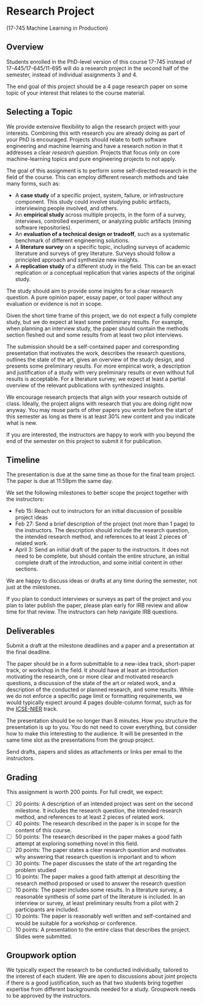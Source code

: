 # Research Project

(17-745 Machine Learning in Production)

## Overview

Students enrolled in the PhD-level version of this course 17-745 instead of 17-445/17-645/11-695 will do a research project in the second half of the semester, instead of individual assignments 3 and 4.

The end goal of this project should be a 4 page research paper on some topic of your interest that relates to the course material. 

## Selecting a Topic

We provide extensive flexibility to align the research project with your interests. Combining this with research you are already doing as part of your PhD is encouraged. Projects should relate to both software engineering and machine learning and have a research notion in that it addresses a clear *research question*. Projects that focus only on core machine-learning topics and pure engineering projects to not apply.

The goal of this assignment is to perform some self-directed research in the field of the course. This can employ different research methods and take many forms, such as:

* A **case study** of a specific project, system, failure, or infrastructure component. This study could involve studying public artifacts, interviewing people involved, and others.
* An **empirical study** across multiple projects, in the form of a survey, interviews, controlled experiment, or analyzing public artifacts (mining software repositories). 
* An **evaluation of a technical design or tradeoff**, such as a systematic benchmark of different engineering solutions.
* A **literature survey** on a specific topic, including surveys of academic literature and surveys of grey literature. Surveys should follow a principled approach and synthesize new insights.
* A **replication study** of a different study in the field. This can be an exact replication or a conceptual replication that varies aspects of the original study.

The study should aim to provide some insights for a clear research question. A pure opinion paper, essay paper, or tool paper without any evaluation or evidence is not in scope.

Given the short time frame of this project, we do not expect a fully complete study, but we do expect at least some preliminary results. For example, when planning an interview study, the paper should contain the methods section fleshed out and some results from at least two pilot interviews.

The submission should be a self-contained paper and corresponding presentation that motivates the work, describes the research questions, outlines the state of the art, gives an overview of the study design, and presents some preliminary results. For more empirical work, a description and justification of a study with very preliminary results or even without full results is acceptable. For a literature survey, we expect at least a partial overview of the relevant publications with synthesized insights.

We encourage research projects that align with your research outside of class. Ideally, the project aligns with research that you are doing right now anyway. You may reuse parts of other papers you wrote before the start of this semester as long as there is at least 30% new content and you indicate what is new.

If you are interested, the instructors are happy to work with you beyond the end of the semester on this project to submit it for publication.

## Timeline

The presentation is due at the same time as those for the final team project. The paper is due at 11:59pm the same day.

We set the following milestones to better scope the project together with the instructors:

* Feb 15: Reach out to instructors for an initial discussion of possible project ideas
* Feb 27: Send a brief description of the project (not more than 1 page) to the instructors. The description should include the research question, the intended research method, and references to at least 2 pieces of related work.
* April 3: Send an initial draft of the paper to the instructors. It does not need to be complete, but should contain the entire structure, an initial complete draft of the introduction, and some initial content in other sections.

We are happy to discuss ideas or drafts at any time during the semester, not just at the milestones.

If you plan to conduct interviews or surveys as part of the project and you plan to later publish the paper, please plan early for IRB review and allow time for that review. The instructors can help navigate IRB questions.

## Deliverables

Submit a draft at the milestone deadlines and a paper and a presentation at the final deadline.

The paper should be in a form submittable to a new-idea track, short-paper track, or workshop in the field. It should have at least an introduction motivating the research, one or more clear and motivated research questions, a discussion of the state of the art or related work, and a description of the conducted or planned research, and some results. While we do not enforce a specific page limit or formatting requirements, we would typically expect around 4 pages double-column format, such as for the [ICSE-NIER](https://conf.researchr.org/track/icse-2022/icse-2022-nier---new-ideas-and-emerging-results) track.

The presentation should be no longer than 8 minutes. How you structure the presentation is up to you. You do not need to cover everything, but consider how to make this interesting to the audience. It will be presented in the same time slot as the presentations from the group project.

Send drafts, papers and slides as attachments or links per email to the instructors.

## Grading

This assignment is worth 200 points. For full credit, we expect:

* [ ] 20 points: A description of an intended project was sent on the second milestone. It includes the research question, the intended research method, and references to at least 2 pieces of related work.
* [ ] 40 points: The research described in the paper is in scope for the content of this course.
* [ ] 50 points: The research described in the paper makes a good faith attempt at exploring something novel in this field.
* [ ] 20 points: The paper states a clear research question and motivates why answering that research question is important and to whom
* [ ] 30 points: The paper discusses the state of the art regarding the problem studied
* [ ] 10 points: The paper makes a good faith attempt at describing the research method proposed or used to answer the research question
* [ ] 10 points: The paper includes some results. In a literature survey, a reasonable synthesis of some part of the literature is included. In an interview or survey, at least preliminary results from a pilot with 2 participants are included.
* [ ] 10 points: The paper is reasonably well written and self-contained and would be suitable for a workshop or conference.
* [ ] 10 points: A presentation to the entire class that describes the project. Slides were submitted.

## Groupwork option

We typically expect the research to be conducted individually, tailored to the interest of each student. We are open to discussions about joint projects if there is a good justification, such as that two students bring together expertise from different backgrounds needed for a study. Groupwork needs to be approved by the instructors.

